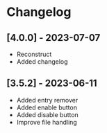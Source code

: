 # Changelog

## [4.0.0] - 2023-07-07
- Reconstruct
- Added changelog

## [3.5.2] - 2023-06-11

- Added entry remover
- Added enable button
- Added disable button
- Improve file handling
